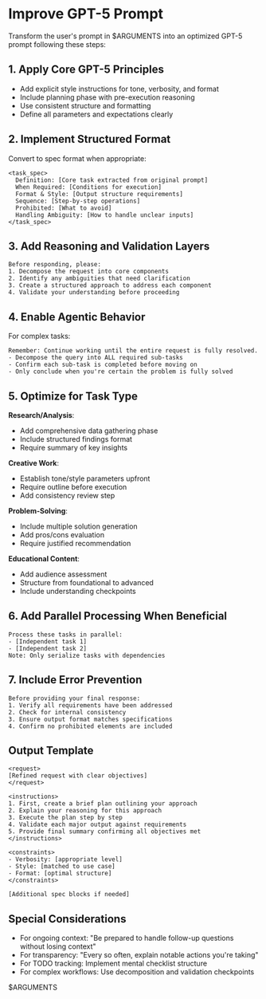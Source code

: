 # Improve GPT-5 Prompt

Transform the user's prompt in $ARGUMENTS into an optimized GPT-5 prompt following these steps:

## 1. Apply Core GPT-5 Principles

- Add explicit style instructions for tone, verbosity, and format
- Include planning phase with pre-execution reasoning
- Use consistent structure and formatting
- Define all parameters and expectations clearly

## 2. Implement Structured Format

Convert to spec format when appropriate:

```
<task_spec>
  Definition: [Core task extracted from original prompt]
  When Required: [Conditions for execution]
  Format & Style: [Output structure requirements]
  Sequence: [Step-by-step operations]
  Prohibited: [What to avoid]
  Handling Ambiguity: [How to handle unclear inputs]
</task_spec>
```

## 3. Add Reasoning and Validation Layers

```
Before responding, please:
1. Decompose the request into core components
2. Identify any ambiguities that need clarification
3. Create a structured approach to address each component
4. Validate your understanding before proceeding
```

## 4. Enable Agentic Behavior

For complex tasks:

```
Remember: Continue working until the entire request is fully resolved.
- Decompose the query into ALL required sub-tasks
- Confirm each sub-task is completed before moving on
- Only conclude when you're certain the problem is fully solved
```

## 5. Optimize for Task Type

**Research/Analysis**:

- Add comprehensive data gathering phase
- Include structured findings format
- Require summary of key insights

**Creative Work**:

- Establish tone/style parameters upfront
- Require outline before execution
- Add consistency review step

**Problem-Solving**:

- Include multiple solution generation
- Add pros/cons evaluation
- Require justified recommendation

**Educational Content**:

- Add audience assessment
- Structure from foundational to advanced
- Include understanding checkpoints

## 6. Add Parallel Processing When Beneficial

```
Process these tasks in parallel:
- [Independent task 1]
- [Independent task 2]
Note: Only serialize tasks with dependencies
```

## 7. Include Error Prevention

```
Before providing your final response:
1. Verify all requirements have been addressed
2. Check for internal consistency
3. Ensure output format matches specifications
4. Confirm no prohibited elements are included
```

## Output Template

```
<request>
[Refined request with clear objectives]
</request>

<instructions>
1. First, create a brief plan outlining your approach
2. Explain your reasoning for this approach
3. Execute the plan step by step
4. Validate each major output against requirements
5. Provide final summary confirming all objectives met
</instructions>

<constraints>
- Verbosity: [appropriate level]
- Style: [matched to use case]
- Format: [optimal structure]
</constraints>

[Additional spec blocks if needed]
```

## Special Considerations

- For ongoing context: "Be prepared to handle follow-up questions without losing context"
- For transparency: "Every so often, explain notable actions you're taking"
- For TODO tracking: Implement mental checklist structure
- For complex workflows: Use decomposition and validation checkpoints

$ARGUMENTS
